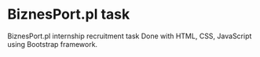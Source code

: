 # BiznesPort.pl task
 BiznesPort.pl internship recruitment task
 Done with HTML, CSS, JavaScript using Bootstrap framework.

